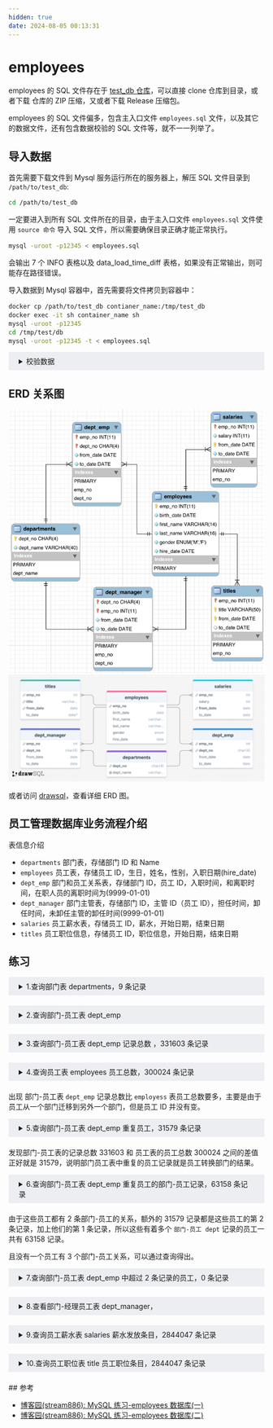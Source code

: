 ```yaml
---
hidden: true
date: 2024-08-05 00:13:31
---
```


# employees

employees 的 SQL 文件存在于 [test_db 仓库](https://github.com/datacharmer/test_db)，可以直接 clone 仓库到目录，或者下载 仓库的 ZIP 压缩，又或者下载 Release 压缩包。

employees 的 SQL 文件偏多，包含主入口文件 `employees.sql` 文件，以及其它的数据文件，还有包含数据校验的 SQL 文件等，就不一一列举了。

## 导入数据

首先需要下载文件到 Mysql 服务运行所在的服务器上，解压 SQL 文件目录到 `/path/to/test_db`:

```sh
cd /path/to/test_db
```

一定要进入到所有 SQL 文件所在的目录，由于主入口文件 `employees.sql` 文件使用 `source 命令` 导入 SQL 文件，所以需要确保目录正确才能正常执行。

```sh
mysql -uroot -p12345 < employees.sql
```

会输出 7 个 INFO 表格以及 data_load_time_diff 表格，如果没有正常输出，则可能存在路径错误。

导入数据到 Mysql 容器中，首先需要将文件拷贝到容器中：

```sh
docker cp /path/to/test_db contianer_name:/tmp/test_db
docker exec -it sh container_name sh
mysql -uroot -p12345
cd /tmp/test/db
mysql -uroot -p12345 -t < employees.sql
```

<details style="padding: 8px 20px; background-color: rgba(142, 150, 170, 0.14);">

<summary>校验数据</summary>

需要在 `/path/to/test_db` 目录下：

```sh
cd /path/to/test_db
```

SHA 校验：

```sh
mysql -uroot -p12345 -t < test_employees_sha.sql
```

校验时间可能较长，耐心等待，结果如下：

```
+----------------------+
| INFO                 |
+----------------------+
| TESTING INSTALLATION |
+----------------------+
+--------------+------------------+------------------------------------------+
| table_name   | expected_records | expected_crc                             |
+--------------+------------------+------------------------------------------+
| departments  |                9 | 4b315afa0e35ca6649df897b958345bcb3d2b764 |
| dept_emp     |           331603 | d95ab9fe07df0865f592574b3b33b9c741d9fd1b |
| dept_manager |               24 | 9687a7d6f93ca8847388a42a6d8d93982a841c6c |
| employees    |           300024 | 4d4aa689914d8fd41db7e45c2168e7dcb9697359 |
| salaries     |          2844047 | b5a1785c27d75e33a4173aaa22ccf41ebd7d4a9f |
| titles       |           443308 | d12d5f746b88f07e69b9e36675b6067abb01b60e |
+--------------+------------------+------------------------------------------+
+--------------+------------------+------------------------------------------+
| table_name   | found_records    | found_crc                                |
+--------------+------------------+------------------------------------------+
| departments  |                9 | 4b315afa0e35ca6649df897b958345bcb3d2b764 |
| dept_emp     |           331603 | d95ab9fe07df0865f592574b3b33b9c741d9fd1b |
| dept_manager |               24 | 9687a7d6f93ca8847388a42a6d8d93982a841c6c |
| employees    |           300024 | 4d4aa689914d8fd41db7e45c2168e7dcb9697359 |
| salaries     |          2844047 | b5a1785c27d75e33a4173aaa22ccf41ebd7d4a9f |
| titles       |           443308 | d12d5f746b88f07e69b9e36675b6067abb01b60e |
+--------------+------------------+------------------------------------------+
+--------------+---------------+-----------+
| table_name   | records_match | crc_match |
+--------------+---------------+-----------+
| departments  | OK            | ok        |
| dept_emp     | OK            | ok        |
| dept_manager | OK            | ok        |
| employees    | OK            | ok        |
| salaries     | OK            | ok        |
| titles       | OK            | ok        |
+--------------+---------------+-----------+
+------------------+
| computation_time |
+------------------+
| 00:00:47         |
+------------------+
+---------+--------+
| summary | result |
+---------+--------+
| CRC     | OK     |
| count   | OK     |
+---------+--------+
```

MD5 校验：

```sh
mysql -uroot -p12345 -t < test_employees_md5.sql
```

校验时间可能较长，耐心等待，结果如下：

```
+----------------------+
| INFO                 |
+----------------------+
| TESTING INSTALLATION |
+----------------------+
+--------------+------------------+----------------------------------+
| table_name   | expected_records | expected_crc                     |
+--------------+------------------+----------------------------------+
| departments  |                9 | d1af5e170d2d1591d776d5638d71fc5f |
| dept_emp     |           331603 | ccf6fe516f990bdaa49713fc478701b7 |
| dept_manager |               24 | 8720e2f0853ac9096b689c14664f847e |
| employees    |           300024 | 4ec56ab5ba37218d187cf6ab09ce1aa1 |
| salaries     |          2844047 | fd220654e95aea1b169624ffe3fca934 |
| titles       |           443308 | bfa016c472df68e70a03facafa1bc0a8 |
+--------------+------------------+----------------------------------+
+--------------+------------------+----------------------------------+
| table_name   | found_records    | found_crc                        |
+--------------+------------------+----------------------------------+
| departments  |                9 | d1af5e170d2d1591d776d5638d71fc5f |
| dept_emp     |           331603 | ccf6fe516f990bdaa49713fc478701b7 |
| dept_manager |               24 | 8720e2f0853ac9096b689c14664f847e |
| employees    |           300024 | 4ec56ab5ba37218d187cf6ab09ce1aa1 |
| salaries     |          2844047 | fd220654e95aea1b169624ffe3fca934 |
| titles       |           443308 | bfa016c472df68e70a03facafa1bc0a8 |
+--------------+------------------+----------------------------------+
+--------------+---------------+-----------+
| table_name   | records_match | crc_match |
+--------------+---------------+-----------+
| departments  | OK            | ok        |
| dept_emp     | OK            | ok        |
| dept_manager | OK            | ok        |
| employees    | OK            | ok        |
| salaries     | OK            | ok        |
| titles       | OK            | ok        |
+--------------+---------------+-----------+
+------------------+
| computation_time |
+------------------+
| 00:00:47         |
+------------------+
+---------+--------+
| summary | result |
+---------+--------+
| CRC     | OK     |
| count   | OK     |
+---------+--------+
```

</details>

## ERD 关系图

![employees ERD图](./imgs/image.png)
![drawSQL 关系图](./imgs/drawsql.png)

或者访问 [drawsql](https://drawsql.app/teams/sql-404/diagrams/employees)，查看详细 ERD 图。

## 员工管理数据库业务流程介绍

表信息介绍

- `departments` 部门表，存储部门 ID 和 Name
- `employees` 员工表，存储员工 ID，生日，姓名，性别，入职日期(hire_date)
- `dept_emp` 部门和员工关系表，存储部门 ID，员工 ID，入职时间，和离职时间，在职人员的离职时间为(9999-01-01)
- `dept_manager` 部门主管表，存储部门 ID，主管 ID（员工 ID），担任时间，卸任时间，未卸任主管的卸任时间(9999-01-01)
- `salaries` 员工薪水表，存储员工 ID，薪水，开始日期，结束日期
- `titles` 员工职位信息，存储员工 ID，职位信息，开始日期，结束日期

## 练习

<details style="padding: 8px 20px; margin-bottom: 20px;background-color: rgba(142, 150, 170, 0.14);">
<summary>1.查询部门表 departments，9 条记录</summary>

```sql
select * from departments;
```

结果共 9 行：

```
+---------+--------------------+
| dept_no | dept_name          |
+---------+--------------------+
| d009    | Customer Service   |
| d005    | Development        |
| d002    | Finance            |
| d003    | Human Resources    |
| d001    | Marketing          |
| d004    | Production         |
| d006    | Quality Management |
| d008    | Research           |
| d007    | Sales              |
+---------+--------------------+
```

</details>

<details style="padding: 8px 20px; margin-bottom: 20px; background-color: rgba(142, 150, 170, 0.14);">
<summary>2.查询部门-员工表 dept_emp </summary>

由于存在数十万条数据，所以加上 limit 限制查询条目：

```sql
select * from dept_name limit 1;
```

结果：

```
+--------+---------+------------+------------+
| emp_no | dept_no | from_date  | to_date    |
+--------+---------+------------+------------+
|  10001 | d005    | 1986-06-26 | 9999-01-01 |
+--------+---------+------------+------------+
```

</details>

<details style="padding: 8px 20px; margin-bottom: 20px; background-color: rgba(142, 150, 170, 0.14);">
<summary>3.查询部门-员工表 dept_emp 记录总数 ，331603 条记录</summary>

```sql
select COUNT(*) from dept_emp;
```

结果如下：

```
+----------+
| COUNT(*) |
+----------+
|   331603 |
+----------+
```

</details>
<details style="padding: 8px 20px; margin-bottom: 20px; background-color: rgba(142, 150, 170, 0.14);">
<summary>4.查询员工表 employees 员工总数，300024 条记录</summary>

```sql
select COUNT(*) from employees;
```

结果如下：

```
+----------+
| COUNT(*) |
+----------+
|   300024 |
+----------+
```

</details>

出现 部门-员工表 `dept_emp` 记录总数比 `employess` 表员工总数要多，主要是由于员工从一个部门迁移到另外一个部门，但是员工 ID 并没有变。

</details>

<details style="padding: 8px 20px; margin-bottom: 20px; background-color: rgba(142, 150, 170, 0.14);">
<summary>5.查询部门-员工表 dept_emp 重复员工，31579 条记录 </summary>

查询重复员工的 ID：

```sql
select emp_no from dept_emp
group by emp_no
having count(emp_no) > 1
limit 3;
```

结果如下：

```sql
+--------+
| emp_no |
+--------+
|  10010 |
|  10018 |
|  10029 |
+--------+
```

查询重复员工的 ID 总数：

```sql
select count(distinct emp_no) from dept_emp
where emp_no in (
  select emp_no from dept_emp
  group by emp_no
  having count(emp_no) > 1
);
```

结果如下：

```
+------------------------+
| count(distinct emp_no) |
+------------------------+
|                  31579 |
+------------------------+
```

</details>

发现部门-员工表的记录总数 331603 和 员工表的员工总数 300024 之间的差值正好就是 31579，说明部门员工表中重复的员工记录就是员工转换部门的结果。

<details style="padding: 8px 20px; margin-bottom: 20px; background-color: rgba(142, 150, 170, 0.14);">
<summary>6.查询部门-员工表 dept_emp 重复员工的部门-员工记录，63158 条记录  </summary>

查询重复员工记录：

```sql
select count(emp_no) from dept_emp
where emp_no in (
  select  emp_no from dept_emp
  group by emp_no
  having count(emp_no) > 1
);
```

结果：

```
+---------------+
| count(emp_no) |
+---------------+
|         63158 |
+---------------+
```

```sql
select * from dept_emp
where emp_no in (
  select emp_no from dept_emp
  group by emp_no
  having count(emp_no) > 1
) limit 5;
```

结果如下：

```
+--------+---------+------------+------------+
| emp_no | dept_no | from_date  | to_date    |
+--------+---------+------------+------------+
|  10010 | d004    | 1996-11-24 | 2000-06-26 |
|  10010 | d006    | 2000-06-26 | 9999-01-01 |
|  10018 | d004    | 1992-07-29 | 9999-01-01 |
|  10018 | d005    | 1987-04-03 | 1992-07-29 |
|  10029 | d004    | 1991-09-18 | 1999-07-08 |
+--------+---------+------------+------------+
```

可以看出 10010，10018 员工都有过 2 次部门记录。

</details>

由于这些员工都有 2 条部门-员工的关系，额外的 31579 记录都是这些员工的第 2 条记录，加上他们的第 1 条记录，所以这些有着多个 `部门-员工 dept` 记录的员工一共有 63158 记录。

且没有一个员工有 3 个部门-员工关系，可以通过查询得出。

<details style="padding: 8px 20px; margin-bottom: 20px; background-color: rgba(142, 150, 170, 0.14);">
<summary>7.查询部门-员工表 dept_emp 中超过 2 条记录的员工，0 条记录 </summary>

查询超过 2 条记录的员工个数：

```sql
select count(distinct emp_no) from dept_emp
where emp_no in (
  select emp_no from dept_emp
  group by emp_no
  having count(emp_no) > 2
);
```

结果：

```
+------------------------+
| count(distinct emp_no) |
+------------------------+
|                      0 |
+------------------------+
```

查询超过 2 条记录的员工 ID：

```sql
select emp_no from dept_emp
group by emp_no
having count(emp_no) > 2;
```

结果：

```
Empty set (0.09 sec)
```

</details>
<details style="padding: 8px 20px; margin-bottom: 20px; background-color: rgba(142, 150, 170, 0.14);">
<summary>8.查看部门-经理员工表 dept_manager，</summary>

```sql
select count(distinct emp_no) from dept_manager
group by dept_no;
```

结果：

```
+------------------------+
| count(distinct emp_no) |
+------------------------+
|                      2 |
|                      2 |
|                      2 |
|                      4 |
|                      2 |
|                      4 |
|                      2 |
|                      2 |
|                      4 |
+------------------------+
9 rows in set (0.01 sec)
```

</details>

<details style="padding: 8px 20px; margin-bottom: 20px; background-color: rgba(142, 150, 170, 0.14);">
<summary>9.查询员工薪水表 salaries 薪水发放条目，2844047 条记录</summary>

```sql
select count(*) from salaries;
```

结果：

```sql
+----------+
| count(*) |
+----------+
|  2844047 |
+----------+
```

</details>
<details style="padding: 8px 20px; margin-bottom: 20px; background-color: rgba(142, 150, 170, 0.14);">
<summary>10.查询员工职位表 title 员工职位条目，2844047 条记录</summary>

```sql
select count(*) from titles;
```

结果：

```sql
+----------+
| count(*) |
+----------+
|   443308 |
+----------+
```

</details>
## 参考

- [博客园(stream886): MySQL 练习-employees 数据库(一) ](https://www.cnblogs.com/stream886/p/6254630.html)
- [博客园(stream886): MySQL 练习-employees 数据库(二)](https://www.cnblogs.com/stream886/p/6254709.html)
